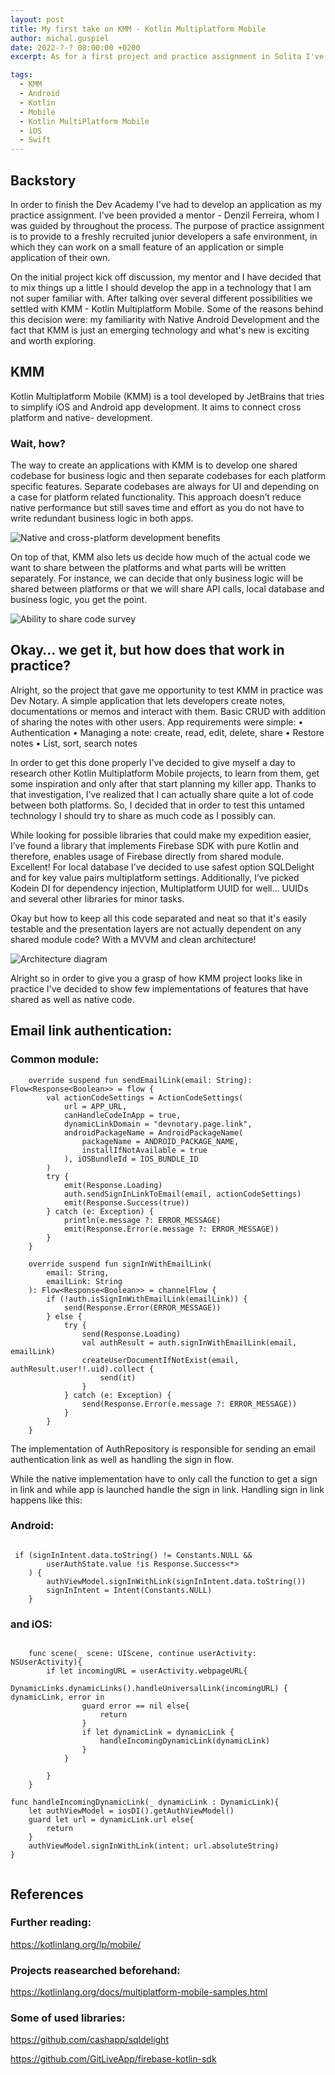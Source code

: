```yaml
---
layout: post
title: My first take on KMM - Kotlin Multiplatform Mobile
author: michal.guspiel
date: 2022-?-? 08:00:00 +0200
excerpt: As for a first project and practice assignment in Solita I've had explored new technology - KMM and created Dev Notary, a simple application that lets users create, modify and share notes between other users.

tags:
  - KMM
  - Android
  - Kotlin
  - Mobile
  - Kotlin MultiPlatform Mobile
  - iOS
  - Swift
---
```


## Backstory

In order to finish the Dev Academy I've had to develop an application as my practice assignment. I've been provided a mentor - Denzil Ferreira, whom I was guided by throughout the process. The purpose of practice assignment is to provide to a freshly recruited junior developers a safe environment, in which they can work on a small feature of an application or simple application of their own.

On the initial project kick off discussion, my mentor and I have decided that to mix things up a little I should develop the app in a technology that I am not super familiar with. After talking over several different possibilities we settled with KMM - Kotlin Multiplatform Mobile. Some of the reasons behind this decision were: my familiarity with Native Android Development and the fact that KMM is just an emerging technology and what's new is exciting and worth exploring.



## KMM

Kotlin Multiplatform Mobile (KMM) is a tool developed by JetBrains that tries to simplify iOS and Android app development. It aims to connect cross platform and native- development.

### Wait, how?

The way to create an applications with KMM is to develop one shared codebase for business logic and then separate codebases for each platform specific features. Separate codebases are always for UI and depending on a case for platform related functionality. This approach doesn’t reduce native performance but still saves time and effort as you do not have to write redundant business logic in both apps. 

![Native and cross-platform development benefits](/img/kmm-my-first-take/kmm-comparison-table.svg)

On top of that, KMM also lets us decide how much of the actual code we want to share between the platforms and what parts will be written separately. For instance, we can decide that only business logic will be shared between platforms or that we will share API calls, local database and business logic, you get the point.

![Ability to share code survey](/img/kmm-my-first-take/kmm-survey.svg)

## Okay… we get it, but how does that work in practice?

Alright, so the project that gave me opportunity to test KMM in practice was Dev Notary. A simple application that lets developers create notes, documentations or memos and interact with them. Basic CRUD with addition of sharing the notes with other users. App requirements were simple: • Authentication • Managing a note: create, read, edit, delete, share • Restore notes • List, sort, search notes

In order to get this done properly I’ve decided to give myself a day to research other Kotlin Multiplatform Mobile projects, to learn from them, get some inspiration and only after that start planning my killer app. Thanks to that investigation, I’ve realized that I can actually share quite a lot of code between both platforms. So, I decided that in order to test this untamed technology I should try to share as much code as I possibly can.

While looking for possible libraries that could make my expedition easier, I’ve found a library that implements Firebase SDK with pure Kotlin and therefore, enables usage of Firebase directly from shared module. Excellent! For local database I’ve decided to use safest option SQLDelight and for key value pairs multiplatform settings. Additionally, I’ve picked Kodein DI for dependency injection, Multiplatform UUID for well... UUIDs and several other libraries for minor tasks.

Okay but how to keep all this code separated and neat so that it's easily testable and the presentation layers are not actually dependent on any shared module code? With a MVVM and clean architecture!

![Architecture diagram](/img/kmm-my-first-take/architecture.png)


Alright so in order to give you a grasp of how KMM project looks like in practice I've decided to show few implementations of features that have shared as well as native code.

## Email link authentication:


### Common module:

```
    override suspend fun sendEmailLink(email: String): Flow<Response<Boolean>> = flow {
        val actionCodeSettings = ActionCodeSettings(
            url = APP_URL,
            canHandleCodeInApp = true,
            dynamicLinkDomain = "devnotary.page.link",
            androidPackageName = AndroidPackageName(
                packageName = ANDROID_PACKAGE_NAME,
                installIfNotAvailable = true
            ), iOSBundleId = IOS_BUNDLE_ID
        )
        try {
            emit(Response.Loading)
            auth.sendSignInLinkToEmail(email, actionCodeSettings)
            emit(Response.Success(true))
        } catch (e: Exception) {
            println(e.message ?: ERROR_MESSAGE)
            emit(Response.Error(e.message ?: ERROR_MESSAGE))
        }
    }

    override suspend fun signInWithEmailLink(
        email: String,
        emailLink: String
    ): Flow<Response<Boolean>> = channelFlow {
        if (!auth.isSignInWithEmailLink(emailLink)) {
            send(Response.Error(ERROR_MESSAGE))
        } else {
            try {
                send(Response.Loading)
                val authResult = auth.signInWithEmailLink(email, emailLink)
                createUserDocumentIfNotExist(email, authResult.user!!.uid).collect {
                    send(it)
                }
            } catch (e: Exception) {
                send(Response.Error(e.message ?: ERROR_MESSAGE))
            }
        }
    }

```

The implementation of AuthRepository is responsible for sending an email authentication link as well as handling the sign in flow.

While the native implementation have to only call the function to get a sign in link and while app is launched handle the sign in link. Handling sign in link happens like this:

### Android: 

```

 if (signInIntent.data.toString() != Constants.NULL &&
        userAuthState.value !is Response.Success<*>
    ) {
        authViewModel.signInWithLink(signInIntent.data.toString())
        signInIntent = Intent(Constants.NULL)
    }

```

### and iOS:

```

    func scene(_ scene: UIScene, continue userActivity: NSUserActivity){
        if let incomingURL = userActivity.webpageURL{
            DynamicLinks.dynamicLinks().handleUniversalLink(incomingURL) { dynamicLink, error in
                guard error == nil else{
                    return
                }
                if let dynamicLink = dynamicLink {
                    handleIncomingDynamicLink(dynamicLink)
                }
            }
           
        }
    }

func handleIncomingDynamicLink(_ dynamicLink : DynamicLink){
    let authViewModel = iosDI().getAuthViewModel()
    guard let url = dynamicLink.url else{
        return
    }
    authViewModel.signInWithLink(intent: url.absoluteString)
}


```




## References 

### Further reading:

 https://kotlinlang.org/lp/mobile/

### Projects reasearched beforehand: 

https://kotlinlang.org/docs/multiplatform-mobile-samples.html

### Some of used libraries:

https://github.com/cashapp/sqldelight

https://github.com/GitLiveApp/firebase-kotlin-sdk 